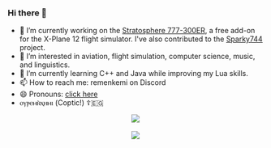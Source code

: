 ### Hi there 👋

- 🔭 I’m currently working on the [Stratosphere 777-300ER](https://github.com/Stratosphere-Studios/777-300ER), a free add-on for the X-Plane 12 flight simulator. I've also contributed to the [Sparky744](https://github.com/mSparks43/747-400) project.
- 👀 I’m interested in aviation, flight simulation, computer science, music, and linguistics.
- 🌱 I’m currently learning C++ and Java while improving my Lua skills.
- 📫 How to reach me: remenkemi on Discord
- 😄 Pronouns: [click here](https://bit.ly/2ZoPA60)
- ⲟⲩⲣⲉⲙⲛ̀ⲭⲏⲙⲓ (Coptic!) ☦️🇪🇬

<p align="center">
  <a href="https://github.com/remenkemi">
    <img align="center" src="https://komarev.com/ghpvc/?username=crazytimtimtim&color=blue" />
  </a>
  <br>
  <br>
  <a href="https://github.com/remenkemi">
    <img align="center" src="https://github-readme-stats.vercel.app/api?username=remenkemi&show_icons=true&theme=tokyonight&border_radius=10" />
  </a>
</p>

